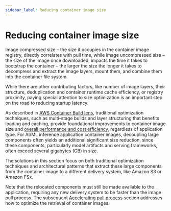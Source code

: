 ```yaml
---
sidebar_label: Reducing container image size
---
```


# Reducing container image size

Image compressed size – the size it occupies in the container image registry, directly correlates with pull time, while image uncompressed size – the size of the image once downloaded, impacts the time it takes to bootstrap the container – the larger the size the longer it takes to decompress and extract the image layers, mount them, and combine them into the container file system. 

While there are other contributing factors, like number of image layers, their structure, deduplication and container runtime cache efficiency, or registry proximity, paying special attention to size optimization is an important step on the road to reducing startup latency.
 
As described in [AWS Container Build lens](https://docs.aws.amazon.com/wellarchitected/latest/container-build-lens/container-build-lens.html), traditional optimization techniques, such as multi-stage builds and layer structuring that benefits loading and caching, provide foundational improvements to container image size and [overall performance and cost efficiency](https://docs.aws.amazon.com/wellarchitected/latest/container-build-lens/cost-effective-resources.html), regardless of application type. For AI/ML inference application container images, decoupling large components often yields an additional significant size reduction, since these components, particularly model artifacts and serving frameworks, often exceed several gigabytes (GB) in size.

The solutions in this section focus on both traditional optimization techniques and architectural patterns that extract these large components from the container image to a different delivery system, like Amazon S3 or Amazon FSx. 

Note that the relocated components must still be made available to the application, requiring any new delivery system to be faster than the image pull process. The subsequent [Accelerating pull process](../accelerate-pull-process/index.md) section addresses how to optimize the retrieval of container images. 


 